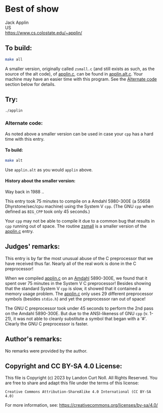 # Best of show

Jack Applin<br>
US<br>
<https://www.cs.colostate.edu/~applin/>

## To build:

```sh
make all
```

A smaller version, originally called `zsmall.c` (and still exists as such, as
the source of the alt code), of [applin.c](applin.c), can be found in
[applin.alt.c](applin.alt.c).  Your machine may have an easier time with this
program.  See the [Alternate code](#alternate-code) section below for details.

## Try:

```sh
./applin
```

### Alternate code:

As noted above a smaller version can be used in case your `cpp` has a hard time
with this entry.

#### To build:

```sh
make alt
```

Use `applin.alt` as you would `applin` above.

#### History about the smaller version:

Way back in 1988 ..

This entry took 75 minutes to compile on a Amdahl 5980-300E (a 55658
Dhyrstone/sec/cpu machine) using the System V `cpp`.  (The GNU `cpp` when defined as
`BIG_CPP` took only 45 seconds.)

Your `cpp` may not be able to compile it due to a common bug that results in
`cpp` running out of space.  The routine [zsmall](zsmall.c) is a smaller version
of the [applin.c](applin.c) entry.


## Judges' remarks:

This entry is by far the most unusual abuse of the C preprocessor that
we have received thus far.  Nearly all of the real work is done in the
C preprocessor!

When we compiled [applin.c](applin.c) on an
[Amdahl](https://en.wikipedia.org/wiki/Amdahl_Corporation) 5890-300E, we found that it
spent over 75 minutes in the System V C preprocessor!  Besides showing that the
standard System V `cpp` is slow, it showed that it contained a memory usage
problem.  The [applin.c](applin.c) only uses 29 different preprocessor symbols
(besides `stdio.h`) and yet the preprocessor ran out of space!

The GNU C preprocessor took under 45 seconds to perform the 2nd pass
on the Amdahl 5890-300E.  But due to the ANSI-likeness of GNU `cpp` (v. 1-21),
it was not able to cleanly substitute a symbol that began with a '#'.
Clearly the GNU C preprocessor is faster.


## Author's remarks:

No remarks were provided by the author.


## Copyright and CC BY-SA 4.0 License:

This file is Copyright (c) 2023 by Landon Curt Noll.  All Rights Reserved.
You are free to share and adapt this file under the terms of this license:

    Creative Commons Attribution-ShareAlike 4.0 International (CC BY-SA 4.0)

For more information, see: https://creativecommons.org/licenses/by-sa/4.0/
